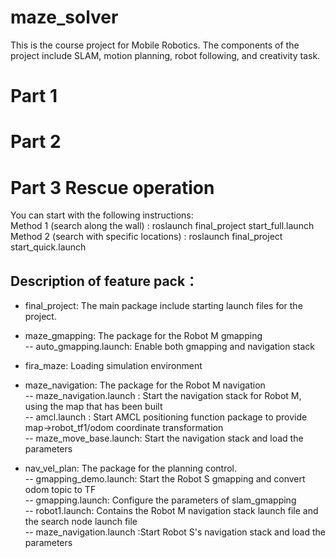 # maze_solver
This is the course project for Mobile Robotics. 
The components of the project include SLAM, motion planning, robot following, and creativity task. 

# Part 1

# Part 2

# Part 3 Rescue operation
You can start with the following instructions:  
Method 1 (search along the wall) : roslaunch final_project start_full.launch 
Method 2 (search with specific locations) : roslaunch final_project start_quick.launch   

## Description of feature pack：
- final_project: The main package include starting launch files for the project.  
  
- maze_gmapping: The package for the Robot M gmapping  
-- auto_gmapping.launch: Enable both gmapping and navigation stack  

- fira_maze: Loading simulation environment  
  
- maze_navigation: The package for the Robot M navigation  
-- maze_navigation.launch : Start the navigation stack for Robot M, using the map that has been built  
-- amcl.launch : Start AMCL positioning function package to provide map->robot_tf1/odom coordinate transformation  
-- maze_move_base.launch: Start the navigation stack and load the parameters  
  
- nav_vel_plan: The package for the planning control.  
-- gmapping_demo.launch: Start the Robot S gmapping and convert odom topic to TF  
-- gmapping.launch: Configure the parameters of slam_gmapping  
-- robot1.launch: Contains the Robot M navigation stack launch file and the search node launch file  
-- maze_navigation.launch :Start Robot S's navigation stack and load the parameters  
                         
